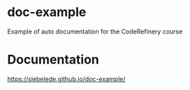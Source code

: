 # doc-example
Example of auto documentation for the CodeRefinery course

# Documentation
https://siebelede.github.io/doc-example/
